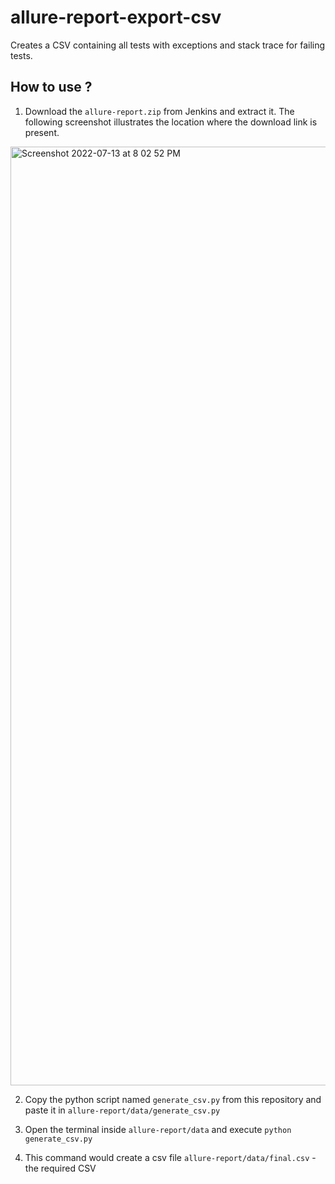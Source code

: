 # allure-report-export-csv
Creates a CSV containing all tests with exceptions and stack trace for failing tests.

## How to use ?
1. Download the `allure-report.zip` from Jenkins and extract it. The following screenshot illustrates the location where the download link is present.


<img width="1502" alt="Screenshot 2022-07-13 at 8 02 52 PM" src="https://user-images.githubusercontent.com/98250333/178759931-ea1785c4-6d56-4ceb-b8ed-c3cb5718a61a.png">

2. Copy the python script named `generate_csv.py` from this repository and paste it in `allure-report/data/generate_csv.py`

3. Open the terminal inside `allure-report/data` and execute `python generate_csv.py`

4. This command would create a csv file `allure-report/data/final.csv` - the required CSV
